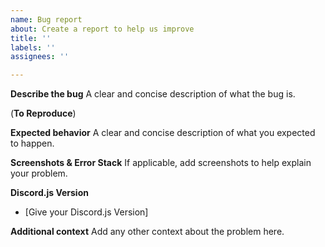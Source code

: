 ```yaml
---
name: Bug report
about: Create a report to help us improve
title: ''
labels: ''
assignees: ''

---
```


**Describe the bug**
A clear and concise description of what the bug is.

(**To Reproduce**)


**Expected behavior**
A clear and concise description of what you expected to happen.

**Screenshots & Error Stack**
If applicable, add screenshots to help explain your problem.

**Discord.js Version**
 - [Give your Discord.js Version]

**Additional context**
Add any other context about the problem here.
